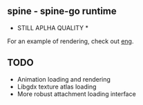 spine - spine-go runtime
-----

* STILL APLHA QUALITY *

For an example of rendering, check out [eng](http://github.com/ajhager/eng).

TODO
----

* Animation loading and rendering
* Libgdx texture atlas loading
* More robust attachment loading interface
